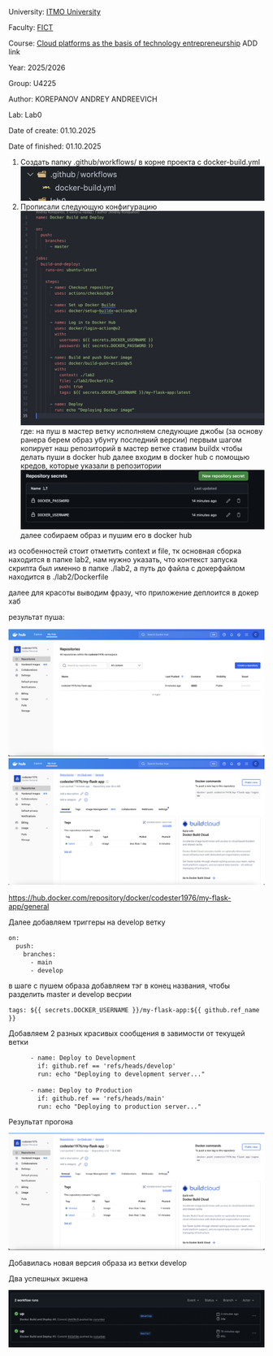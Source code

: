 University: [ITMO University](https://itmo.ru/ru/)

Faculty: [FICT](https://fict.itmo.ru)

Course: [Cloud platforms as the basis of technology entrepreneurship](https://) ADD link

Year: 2025/2026

Group: U4225

Author: KOREPANOV ANDREY ANDREEVICH

Lab: Lab0

Date of create: 01.10.2025

Date of finished: 01.10.2025

1. Создать папку .github/workflows/ в корне проекта c docker-build.yml
![alt text](image.png)
2. Прописали следующую конфигурацию
![alt text](image-1.png)
где:
    на пуш в мастер ветку исполняем следующие джобы (за основу ранера берем образ убунту последний версии)
    первым шагом копирует наш репозиторий в мастер ветке
    ставим buildx чтобы делать пуши в docker hub
    далее входим в docker hub с помощью кредов, которые указали в репозитории
    ![alt text](image-2.png)
    далее собираем образ и пушим его в docker hub

из особенностей стоит отметить context и file, тк основная сборка находится в папке lab2, нам нужно указать, что контекст запуска скрипта был именно в папке ./lab2, а путь до файла с докерфайлом находится в ./lab2/Dockerfile

далее для красоты выводим фразу, что приложение деплоится в докер хаб

результат пуша:

![alt text](image-4.png)
![alt text](image-3.png)

https://hub.docker.com/repository/docker/codester1976/my-flask-app/general

Далее добавляем триггеры на develop ветку

```
on:
  push:
    branches:
      - main
      - develop
```

в шаге с пушем образа добавляем тэг в конец названия, чтобы разделить master и develop весрии

```
tags: ${{ secrets.DOCKER_USERNAME }}/my-flask-app:${{ github.ref_name }}
```

Добавляем 2 разных красивых сообщения в завимости от текущей ветки

```
      - name: Deploy to Development
        if: github.ref == 'refs/heads/develop'
        run: echo "Deploying to development server..."

      - name: Deploy to Production
        if: github.ref == 'refs/heads/main'
        run: echo "Deploying to production server..."
```

Результат прогона

![alt text](image-5.png)

Добавилась новая версия образа из ветки develop

Два успешных экшена

![alt text](image-6.png)







